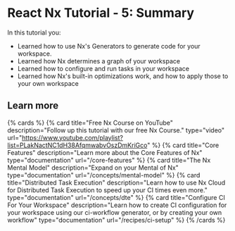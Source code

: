 # React Nx Tutorial - 5: Summary

In this tutorial you:

- Learned how to use Nx's Generators to generate code for your workspace.
- Learned how Nx determines a graph of your workspace
- Learned how to configure and run tasks in your workspace
- Learned how Nx's built-in optimizations work, and how to apply those to your own workspace

## Learn more

{% cards %}
{% card title="Free Nx Course on YouTube" description="Follow up this tutorial with our free Nx Course." type="video" url="https://www.youtube.com/playlist?list=PLakNactNC1dH38AfqmwabvOszDmKriGco" %}
{% card title="Core Features" description="Learn more about the Core Features of Nx" type="documentation" url="/core-features" %}
{% card title="The Nx Mental Model" description="Expand on your Mental of Nx" type="documentation" url="/concepts/mental-model" %}
{% card title="Distributed Task Execution" description="Learn how to use Nx Cloud for Distributed Task Execution to speed up your CI times even more." type="documentation" url="/concepts/dte" %}
{% card title="Configure CI For Your Workspace" description="Learn how to create CI configuration for your workspace using our ci-workflow generator, or by creating your own workflow" type="documentation" url="/recipes/ci-setup" %}
{% /cards %}
